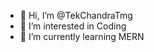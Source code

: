 - 👋 Hi, I’m @TekChandraTmg
- 👀 I’m interested in Coding
- 🌱 I’m currently learning MERN 

<!---
TekChandraTmg/TekChandraTmg is a ✨ special ✨ repository because its `README.md` (this file) appears on your GitHub profile.
You can click the Preview link to take a look at your changes.
--->
